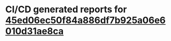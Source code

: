 # CI/CD generated reports for [45ed06ec50f84a886df7b925a06e6010d31ae8ca](https://github.com/hydephp/develop/commit/45ed06ec50f84a886df7b925a06e6010d31ae8ca)
